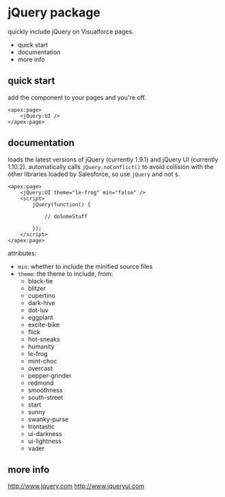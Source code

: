 jQuery package
==============

quickly include jQuery on Visualforce pages.

 * quick start
 * documentation
 * more info

quick start
-----------

add the component to your pages and you're off.

```visualforce
<apex:page>
    <jQuery:UI />
</apex:page>
```

documentation
-------------

loads the latest versions of jQuery (currently 1.9.1) and
jQuery UI (currently 1.10.2).  automatically calls
`jQuery.noConflict()` to avoid collision with the other
libraries loaded by Salesforce, so use `jQuery` and not `$`.

```visualforce
<apex:page>
    <jQuery:UI theme="le-frog" min="false" />
    <script>
        jQuery(function() {

            // doSomeStuff

        });
    </script>
</apex:page>
```

attributes:
 * `min`: whether to include the minified source files
 * `theme`: the theme to include, from:
   * black-tie
   * blitzer
   * cupertino
   * dark-hive
   * dot-luv
   * eggplant
   * excite-bike
   * flick
   * hot-sneaks
   * humanity
   * le-frog
   * mint-choc
   * overcast
   * pepper-grinder
   * redmond
   * smoothness
   * south-street
   * start
   * sunny
   * swanky-purse
   * trontastic
   * ui-darkness
   * ui-lightness
   * vader

more info
---------

<http://www.jquery.com>
<http://www.jqueryui.com>
